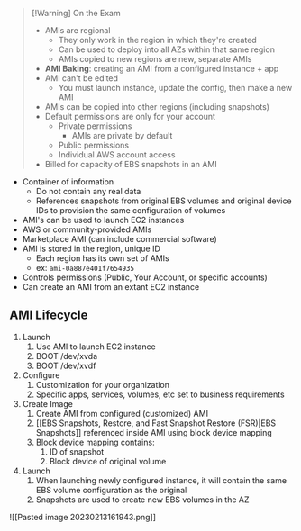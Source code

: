 >[!Warning] On the Exam
> - AMIs are regional
> 	- They only work in the region in which they're created
> 	- Can be used to deploy into all AZs within that same region
> 	- AMIs copied to new regions are new, separate AMIs
> - **AMI Baking**: creating an AMI from a configured instance + app
> - AMI can't be edited
> 	- You must launch instance, update the config, then make a new AMI
> - AMIs can be copied into other regions (including snapshots)
> - Default permissions are only for your account
> 	- Private permissions
> 		- AMIs are private by default
> 	- Public permissions
> 	- Individual AWS account access
> - Billed for capacity of EBS snapshots in an AMI


- Container of information
	- Do not contain any real data
	- References snapshots from original EBS volumes and original device IDs to provision the same configuration of volumes
- AMI's can be used to launch EC2 instances
- AWS or community-provided AMIs
- Marketplace AMI (can include commercial software)
- AMI is stored in the region, unique ID
	- Each region has its own set of AMIs
	- ex: `ami-0a887e401f7654935`
- Controls permissions (Public, Your Account, or specific accounts)
- Can create an AMI from an extant EC2 instance

## AMI Lifecycle

1. Launch
	1. Use AMI to launch EC2 instance
	2. BOOT /dev/xvda
	3. BOOT /dev/xvdf
2. Configure
	1. Customization for your organization
	2. Specific apps, services, volumes, etc set to business requirements
3. Create Image
	1. Create AMI from configured (customized) AMI
	2. [[EBS Snapshots, Restore, and Fast Snapshot Restore (FSR)|EBS Snapshots]] referenced inside AMI using block device mapping
	3. Block device mapping contains:
		1. ID of snapshot
		2. Block device of original volume
4. Launch
	1. When launching newly configured instance, it will contain the same EBS volume configuration as the original
	2. Snapshots are used to create new EBS volumes in the AZ

![[Pasted image 20230213161943.png]]